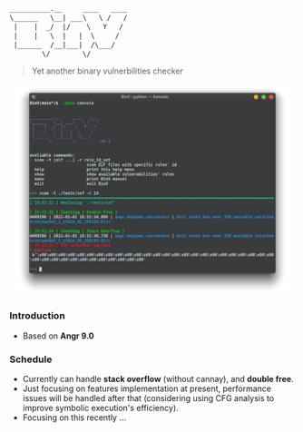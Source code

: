 ```
__________.__     ____   ____
\______   \__| ___\   \ /   /
 |    |  _/  |/    \   Y   /
 |    |   \  |   |  \     /
 |______  /__|___|  /\___/
        \/        \/
```

> Yet another binary vulnerbilities checker

![demo](https://raw.githubusercontent.com/IZAY01/BinV/main/docs/img/demo.png)

### Introduction

- Based on **Angr 9.0**



### Schedule

- Currently can handle **stack overflow** (without cannay), and **double free**.
- Just focusing on features implementation at present, performance issues will be handled after that (considering using CFG analysis to improve symbolic execution's efficiency).
- Focusing on this recently ...
